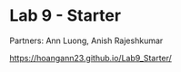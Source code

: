 # Lab 9 - Starter
Partners: Ann Luong, Anish Rajeshkumar

https://hoangann23.github.io/Lab9_Starter/

